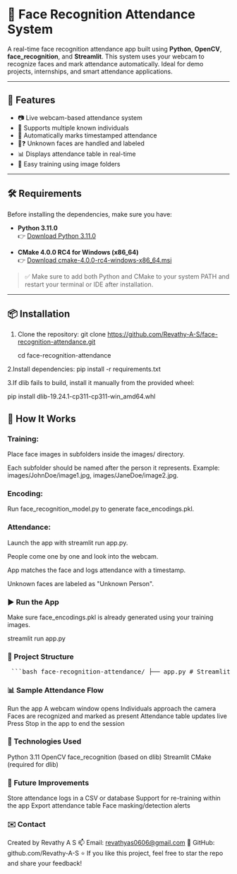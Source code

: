 # 🧠 Face Recognition Attendance System

A real-time face recognition attendance app built using **Python**, **OpenCV**, **face_recognition**, and **Streamlit**. This system uses your webcam to recognize faces and mark attendance automatically. Ideal for demo projects, internships, and smart attendance applications.

---

## 🚀 Features

- 📷 Live webcam-based attendance system
- 👥 Supports multiple known individuals
- 📅 Automatically marks timestamped attendance
- 🧑❓ Unknown faces are handled and labeled
- 📊 Displays attendance table in real-time
- 💾 Easy training using image folders

---

## 🛠 Requirements

Before installing the dependencies, make sure you have:

- **Python 3.11.0**  
  👉 [Download Python 3.11.0](https://www.python.org/downloads/release/python-3110/)

- **CMake 4.0.0 RC4 for Windows (x86_64)**  
  👉 [Download cmake-4.0.0-rc4-windows-x86_64.msi](https://github.com/Kitware/CMake/releases/tag/v4.0.0-rc4)

> ✅ Make sure to add both Python and CMake to your system PATH and restart your terminal or IDE after installation.

---

## 📦 Installation

1. Clone the repository:
   git clone https://github.com/Revathy-A-S/face-recognition-attendance.git
   
   cd face-recognition-attendance
   
2.Install dependencies:
  pip install -r requirements.txt

3.If dlib fails to build, install it manually from the provided wheel:

  pip install dlib-19.24.1-cp311-cp311-win_amd64.whl

## 🧠 How It Works
### Training:

Place face images in subfolders inside the images/ directory.

Each subfolder should be named after the person it represents.
Example: images/JohnDoe/image1.jpg, images/JaneDoe/image2.jpg.

### Encoding:

Run face_recognition_model.py to generate face_encodings.pkl.

### Attendance:

Launch the app with streamlit run app.py.

People come one by one and look into the webcam.

App matches the face and logs attendance with a timestamp.

Unknown faces are labeled as "Unknown Person".

### ▶️ Run the App
Make sure face_encodings.pkl is already generated using your training images.

  streamlit run app.py

### 📂 Project Structure
<pre> ```bash face-recognition-attendance/ ├── app.py # Streamlit application ├── face_recognition_model.py # Face encoding/training script ├── face_encodings.pkl # Pickled face encodings ├── requirements.txt # Python dependencies ├── dlib-19.24.1-*.whl # Precompiled dlib for Windows ├── README.md # Documentation └── images/ # Folder with training images └── Person1/ └── image1.jpg ``` </pre>

### 📊 Sample Attendance Flow

Run the app
A webcam window opens
Individuals approach the camera
Faces are recognized and marked as present
Attendance table updates live
Press Stop in the app to end the session


### 🧰 Technologies Used

Python 3.11
OpenCV
face_recognition (based on dlib)
Streamlit
CMake (required for dlib)

### 🧪 Future Improvements

Store attendance logs in a CSV or database
Support for re-training within the app
Export attendance table
Face masking/detection alerts

### ✉️ Contact
Created by Revathy A S
📫 Email: revathyas0606@gmail.com
🔗 GitHub: github.com/Revathy-A-S
⭐ If you like this project, feel free to star the repo and share your feedback!
